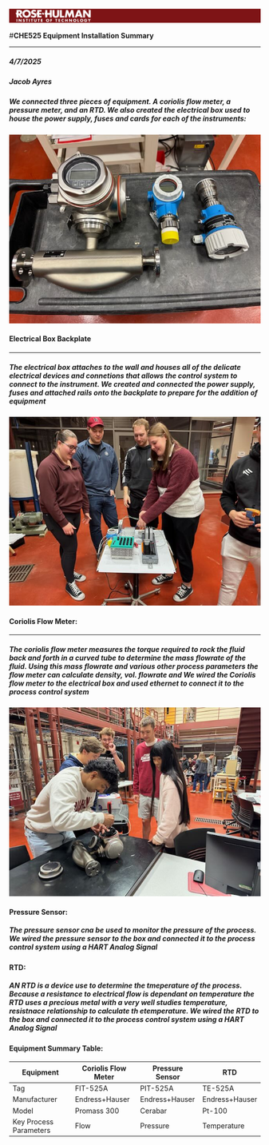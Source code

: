 ![RHIT Logo](https://raw.githubusercontent.com/henthornlab/che525Instrumentation/refs/heads/main/rhit-logo-wide.png)

#**CHE525 Equipment Installation Summary**

---

##### 4/7/2025
##### Jacob Ayres

##### We connected three pieces of equipment. A coriolis flow meter, a pressure meter, and an RTD. We also created the electrical box used to house the power supply, fuses and cards for each of the instruments:

![Equipment](https://raw.githubusercontent.com/henthornlab/ProcessAnalytics/refs/heads/master/2025-install/IMG_8223.jpeg)

#### **Electrical Box Backplate**

---


##### The electrical box attaches to the wall and houses all of the delicate electrical devices and connetions that allows the control system to connect to the instrument. We created and connected the power supply, fuses and attached rails onto the backplate to prepare for the addition of equipment 

![EBOX](https://raw.githubusercontent.com/henthornlab/ProcessAnalytics/refs/heads/master/2025-install/IMG_8267.jpeg)

#### **Coriolis Flow Meter**:

---

##### The coriolis flow meter measures the torque required to rock the fluid back and forth in a curved tube to determine the mass flowrate of the fluid. Using this mass flowrate and various other process parameters the flow meter can calculate density, vol. flowrate and We wired the Coriolis flow meter to the electrical box and used ethernet to connect it to the process control system
 ![CORI](https://raw.githubusercontent.com/henthornlab/ProcessAnalytics/refs/heads/master/2025-install/IMG_8273.jpeg)

#### **Pressure Sensor**:
##### The pressure sensor cna be used to monitor the pressure of the process. We wired the pressure sensor to the box and connected it to the process control system using a HART Analog Signal

#### **RTD**:

##### AN RTD is a device use to determine the tmeperature of the process. Because a resistance to electrical flow is dependant on temperature the RTD uses a precious metal  with a very well studies temperature, resistnace relationship to calculate th etemperature. We wired the RTD to the box and connected it to the process control system using a HART Analog Signal

#### **Equipment Summary Table**: 

| Equipment | Coriolis Flow Meter | Pressure Sensor | RTD | 
|---|---|---|---|
|Tag | FIT-525A| PIT-525A | TE-525A |
| Manufacturer | Endress+Hauser | Endress+Hauser | Endress+Hauser |
|Model | Promass 300 | Cerabar | Pt-100 | 
| Key Process Parameters | Flow | Pressure | Temperature | 
